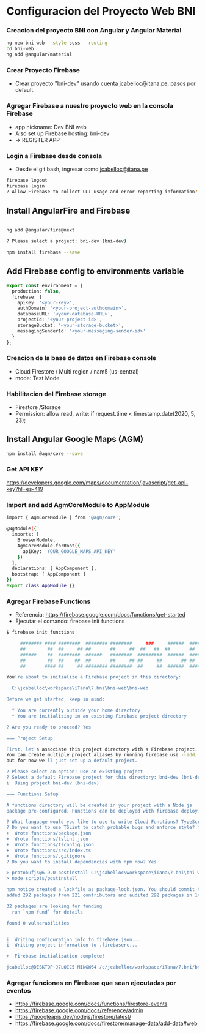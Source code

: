 # Configuracion del Proyecto Web BNI

### Creacion del proyecto BNI con Angular y Angular Material 
```bash
ng new bni-web --style scss --routing
cd bni-web
ng add @angular/material
```


### Crear Proyecto Firebase
* Crear proyecto "bni-dev" usando cuenta jcabelloc@itana.pe, pasos por default.

### Agregar Firebase a nuestro proyecto web en la consola Firebase
* app nickname: Dev BNI web
* Also set up Firebase hosting: bni-dev
* -> REGISTER APP

### Login a Firebase desde consola
* Desde el git bash, ingresar como jcabelloc@itana.pe
```bash
firebase logout
firebase login
? Allow Firebase to collect CLI usage and error reporting information? Yes
```

## Install AngularFire and Firebase
```bash

ng add @angular/fire@next

? Please select a project: bni-dev (bni-dev)

npm install firebase --save
```

## Add Firebase config to environments variable
```ts
export const environment = {
  production: false,
  firebase: {
    apiKey: '<your-key>',
    authDomain: '<your-project-authdomain>',
    databaseURL: '<your-database-URL>',
    projectId: '<your-project-id>',
    storageBucket: '<your-storage-bucket>',
    messagingSenderId: '<your-messaging-sender-id>'
  }
};
```


### Creacion de la base de datos en Firebase console
* Cloud Firestore / Multi region / nam5 (us-central)
* mode: Test Mode


### Habilitacion del Firebase storage
* Firestore /Storage 
* Permission:     allow read, write: if request.time < timestamp.date(2020, 5, 23);

## Install Angular Google Maps (AGM)
```bash
npm install @agm/core --save
```

### Get API KEY

https://developers.google.com/maps/documentation/javascript/get-api-key?hl=es-419

### Import and add AgmCoreModule to AppModule
```bash
import { AgmCoreModule } from '@agm/core';

@NgModule({
  imports: [
    BrowserModule,
    AgmCoreModule.forRoot({
      apiKey: 'YOUR_GOOGLE_MAPS_API_KEY'
    })
  ],
  declarations: [ AppComponent ],
  bootstrap: [ AppComponent ]
})
export class AppModule {}
```


### Agregar Firebase Functions
* Referencia: https://firebase.google.com/docs/functions/get-started
* Ejecutar el comando: firebase init functions

```bash
$ firebase init functions

     ######## #### ########  ######## ########     ###     ######  ########
     ##        ##  ##     ## ##       ##     ##  ##   ##  ##       ##
     ######    ##  ########  ######   ########  #########  ######  ######
     ##        ##  ##    ##  ##       ##     ## ##     ##       ## ##
     ##       #### ##     ## ######## ########  ##     ##  ######  ########

You're about to initialize a Firebase project in this directory:

  C:\jcabelloc\workspace\iTana\7.bni\bni-web\bni-web

Before we get started, keep in mind:

  * You are currently outside your home directory
  * You are initializing in an existing Firebase project directory

? Are you ready to proceed? Yes

=== Project Setup

First, let's associate this project directory with a Firebase project.
You can create multiple project aliases by running firebase use --add,
but for now we'll just set up a default project.

? Please select an option: Use an existing project
? Select a default Firebase project for this directory: bni-dev (bni-dev)
i  Using project bni-dev (bni-dev)

=== Functions Setup

A functions directory will be created in your project with a Node.js
package pre-configured. Functions can be deployed with firebase deploy.

? What language would you like to use to write Cloud Functions? TypeScript
? Do you want to use TSLint to catch probable bugs and enforce style? Yes
+  Wrote functions/package.json
+  Wrote functions/tslint.json
+  Wrote functions/tsconfig.json
+  Wrote functions/src/index.ts
+  Wrote functions/.gitignore
? Do you want to install dependencies with npm now? Yes

> protobufjs@6.9.0 postinstall C:\jcabelloc\workspace\iTana\7.bni\bni-web\bni-web\functions\node_modules\protobufjs
> node scripts/postinstall

npm notice created a lockfile as package-lock.json. You should commit this file.
added 292 packages from 221 contributors and audited 292 packages in 14.209s

32 packages are looking for funding
  run `npm fund` for details

found 0 vulnerabilities


i  Writing configuration info to firebase.json...
i  Writing project information to .firebaserc...

+  Firebase initialization complete!

jcabelloc@DESKTOP-J7LQIC5 MINGW64 /c/jcabelloc/workspace/iTana/7.bni/bni-web/bni-web (master)
```

### Agregar funciones en Firebase que sean ejecutadas por eventos
* https://firebase.google.com/docs/functions/firestore-events
* https://firebase.google.com/docs/reference/admin
* https://googleapis.dev/nodejs/firestore/latest/
* https://firebase.google.com/docs/firestore/manage-data/add-data#web
 